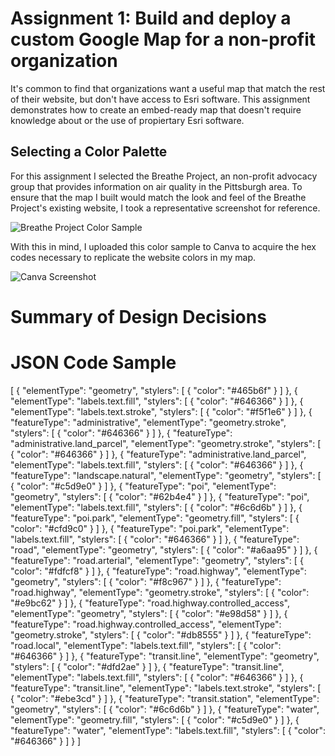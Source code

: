 # Assignment 1: Build and deploy a custom Google Map for a non-profit organization
It's common to find that organizations want a useful map that match the rest of their website, but don't have access to Esri software. This assignment demonstrates how to create an embed-ready map that doesn't require knowledge about or the use of propiertary Esri software.

## Selecting a Color Palette
For this assignment I selected the Breathe Project, an non-profit advocacy group that provides information on air quality in the Pittsburgh area. To ensure that the map I built would match the look and feel of the Breathe Project's existing website, I took a representative screenshot for reference.

![Breathe Project Color Sample](https://user-images.githubusercontent.com/92963323/159184287-19da4ff5-fef8-4280-b7d8-16b4be307027.png)

With this in mind, I uploaded this color sample to Canva to acquire the hex codes necessary to replicate the website colors in my map.

![Canva Screenshot](https://user-images.githubusercontent.com/92963323/159184315-c6540350-7d3f-4700-a20a-3232ff8c1dc0.png)

# Summary of Design Decisions

# JSON Code Sample
[
  {
    "elementType": "geometry",
    "stylers": [
      {
        "color": "#465b6f"
      }
    ]
  },
  {
    "elementType": "labels.text.fill",
    "stylers": [
      {
        "color": "#646366"
      }
    ]
  },
  {
    "elementType": "labels.text.stroke",
    "stylers": [
      {
        "color": "#f5f1e6"
      }
    ]
  },
  {
    "featureType": "administrative",
    "elementType": "geometry.stroke",
    "stylers": [
      {
        "color": "#646366"
      }
    ]
  },
  {
    "featureType": "administrative.land_parcel",
    "elementType": "geometry.stroke",
    "stylers": [
      {
        "color": "#646366"
      }
    ]
  },
  {
    "featureType": "administrative.land_parcel",
    "elementType": "labels.text.fill",
    "stylers": [
      {
        "color": "#646366"
      }
    ]
  },
  {
    "featureType": "landscape.natural",
    "elementType": "geometry",
    "stylers": [
      {
        "color": "#c5d9e0"
      }
    ]
  },
  {
    "featureType": "poi",
    "elementType": "geometry",
    "stylers": [
      {
        "color": "#62b4e4"
      }
    ]
  },
  {
    "featureType": "poi",
    "elementType": "labels.text.fill",
    "stylers": [
      {
        "color": "#6c6d6b"
      }
    ]
  },
  {
    "featureType": "poi.park",
    "elementType": "geometry.fill",
    "stylers": [
      {
        "color": "#cfd9c0"
      }
    ]
  },
  {
    "featureType": "poi.park",
    "elementType": "labels.text.fill",
    "stylers": [
      {
        "color": "#646366"
      }
    ]
  },
  {
    "featureType": "road",
    "elementType": "geometry",
    "stylers": [
      {
        "color": "#a6aa95"
      }
    ]
  },
  {
    "featureType": "road.arterial",
    "elementType": "geometry",
    "stylers": [
      {
        "color": "#fdfcf8"
      }
    ]
  },
  {
    "featureType": "road.highway",
    "elementType": "geometry",
    "stylers": [
      {
        "color": "#f8c967"
      }
    ]
  },
  {
    "featureType": "road.highway",
    "elementType": "geometry.stroke",
    "stylers": [
      {
        "color": "#e9bc62"
      }
    ]
  },
  {
    "featureType": "road.highway.controlled_access",
    "elementType": "geometry",
    "stylers": [
      {
        "color": "#e98d58"
      }
    ]
  },
  {
    "featureType": "road.highway.controlled_access",
    "elementType": "geometry.stroke",
    "stylers": [
      {
        "color": "#db8555"
      }
    ]
  },
  {
    "featureType": "road.local",
    "elementType": "labels.text.fill",
    "stylers": [
      {
        "color": "#646366"
      }
    ]
  },
  {
    "featureType": "transit.line",
    "elementType": "geometry",
    "stylers": [
      {
        "color": "#dfd2ae"
      }
    ]
  },
  {
    "featureType": "transit.line",
    "elementType": "labels.text.fill",
    "stylers": [
      {
        "color": "#646366"
      }
    ]
  },
  {
    "featureType": "transit.line",
    "elementType": "labels.text.stroke",
    "stylers": [
      {
        "color": "#ebe3cd"
      }
    ]
  },
  {
    "featureType": "transit.station",
    "elementType": "geometry",
    "stylers": [
      {
        "color": "#6c6d6b"
      }
    ]
  },
  {
    "featureType": "water",
    "elementType": "geometry.fill",
    "stylers": [
      {
        "color": "#c5d9e0"
      }
    ]
  },
  {
    "featureType": "water",
    "elementType": "labels.text.fill",
    "stylers": [
      {
        "color": "#646366"
      }
    ]
  }
]
